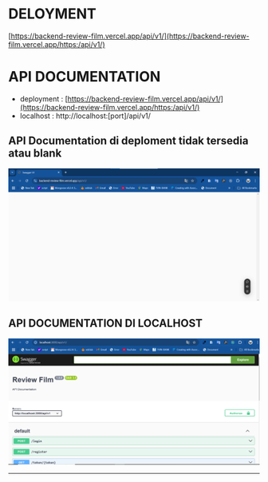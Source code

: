 # DELOYMENT

[https://backend-review-film.vercel.app/api/v1/](https://backend-review-film.vercel.app/https:/api/v1/)

# API DOCUMENTATION

-   deployment :
    [https://backend-review-film.vercel.app/api/v1/](https://backend-review-film.vercel.app/https:/api/v1/)
-   localhost : http://localhost:[port]/api/v1/

## API Documentation di deploment tidak tersedia atau blank

![](assets/20241223_045445_api-vercel-blank.png)

## API DOCUMENTATION DI LOCALHOST

![](assets/20241223_045302_image.png)

---
